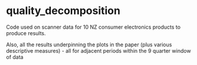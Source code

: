 # quality_decomposition

Code used on scanner data for 10 NZ consumer electronics products to produce results.

Also, all the results underpinning the plots in the paper (plus various descriptive measures) - all for adjacent periods within the 9 quarter window of data
